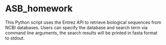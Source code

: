 # ASB_homework
This Python script uses the Entrez API to retrieve biological sequences from NCBI databases. Users can specify the database and search term via command line arguments, the search results will be printed in fasta format to stdout.
